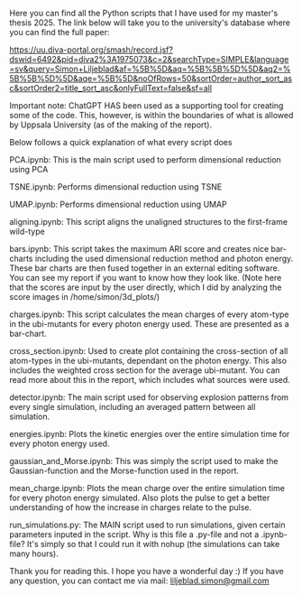 Here you can find all the Python scripts that I have used for my master's thesis 2025. The link below will take you to the university's database where you can find the full paper:

https://uu.diva-portal.org/smash/record.jsf?dswid=6492&pid=diva2%3A1975073&c=2&searchType=SIMPLE&language=sv&query=Simon+Liljeblad&af=%5B%5D&aq=%5B%5B%5D%5D&aq2=%5B%5B%5D%5D&aqe=%5B%5D&noOfRows=50&sortOrder=author_sort_asc&sortOrder2=title_sort_asc&onlyFullText=false&sf=all

Important note: ChatGPT HAS been used as a supporting tool for creating some of the code. This, however, is within the boundaries of what is allowed by Uppsala University (as of the making of the report).

Below follows a quick explanation of what every script does

PCA.ipynb: This is the main script used to perform dimensional reduction using PCA

TSNE.ipynb: Performs dimensional reduction using TSNE

UMAP.ipynb: Performs dimensional reduction using UMAP

aligning.ipynb: This script aligns the unaligned structures to the first-frame wild-type

bars.ipynb: This script takes the maximum ARI score and creates nice bar-charts including the used dimensional reduction method and photon energy. These bar charts are then fused together in an external editing software. You can see my report if you want to know how they look like.
(Note here that the scores are input by the user directly, which I did by analyzing the score images in /home/simon/3d_plots/)

charges.ipynb: This script calculates the mean charges of every atom-type in the ubi-mutants for every photon energy used. These are presented as a bar-chart.

cross_section.ipynb: Used to create plot containing the cross-section of all atom-types in the ubi-mutants, dependant on the photon energy. This also includes the weighted cross section for the average ubi-mutant. You can read more about this in the report, which includes what sources were used.

detector.ipynb: The main script used for observing explosion patterns from every single simulation, including an averaged pattern between all simulation.

energies.ipynb: Plots the kinetic energies over the entire simulation time for every photon energy used.

gaussian_and_Morse.ipynb: This was simply the script used to make the Gaussian-function and the Morse-function used in the report.

mean_charge.ipynb: Plots the mean charge over the entire simulation time for every photon energy simulated. Also plots the pulse to get a better understanding of how the increase in charges relate to the pulse.

run_simulations.py: The MAIN script used to run simulations, given certain parameters inputed in the script. Why is this file a .py-file and not a .ipynb-file? It's simply so that I could run it with nohup (the simulations can take many hours).

Thank you for reading this. I hope you have a wonderful day :)
If you have any question, you can contact me via mail: liljeblad.simon@gmail.com
